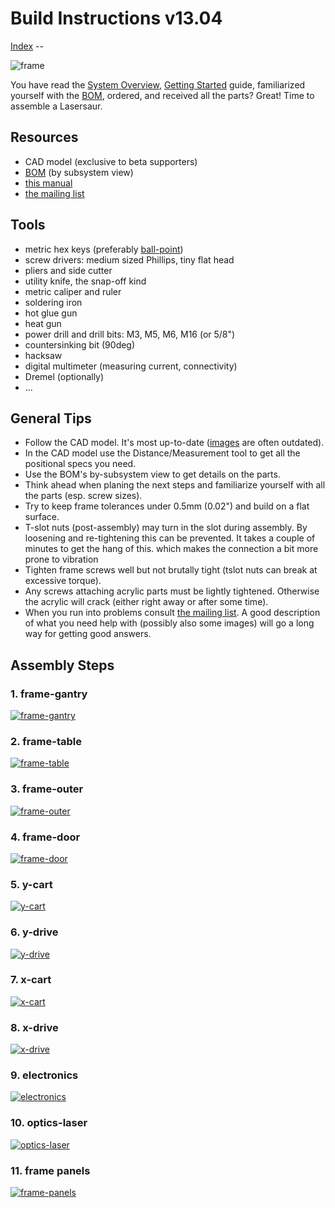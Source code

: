 Build Instructions v13.04 
==========================

[Index](index.md) -- 

![frame](http://farm9.staticflickr.com/8142/7139599325_1b7036b97e_z.jpg)

You have read the [System Overview](overview.md), [Getting Started](start.md) guide, familiarized yourself with the [BOM](bom.md), ordered, and received all the parts? Great! Time to assemble a Lasersaur.


Resources
-----------
- CAD model (exclusive to beta supporters)
- [BOM](bom.md) (by subsystem view)
- [this manual](index.md)
- [the mailing list](https://groups.google.com/forum/#!forum/lasersaur)


Tools
-------

* metric hex keys (preferably [ball-point](http://www.mcmaster.com/#5709A44))
* screw drivers: medium sized Phillips, tiny flat head
* pliers and side cutter
* utility knife, the snap-off kind
* metric caliper and ruler
* soldering iron
* hot glue gun
* heat gun
* power drill and drill bits: M3, M5, M6, M16 (or 5/8")
* countersinking bit (90deg)
* hacksaw
* digital multimeter (measuring current, connectivity)
* Dremel (optionally)
* ...


General Tips
-------------

- Follow the CAD model. It's most up-to-date ([images](http://www.flickr.com/photos/stfnix/sets/72157624491114826/) are often outdated).
- In the CAD model use the Distance/Measurement tool to get all the positional specs you need.
- Use the BOM's by-subsystem view to get details on the parts.
- Think ahead when planing the next steps and familiarize yourself with all the parts (esp. screw sizes).
- Try to keep frame tolerances under 0.5mm (0.02") and build on a flat surface.
- T-slot nuts (post-assembly) may turn in the slot during assembly. By loosening and re-tightening this can be prevented. It takes a couple of minutes to get the hang of this.
which makes the connection a bit more prone to vibration 
- Tighten frame screws well but not brutally tight (tslot nuts can break at excessive torque).
- Any screws attaching acrylic parts must be lightly tightened. Otherwise the acrylic will crack (either right away or after some time).
- When you run into problems consult [the mailing list](https://groups.google.com/forum/#!forum/lasersaur). A good description of what you need help with (possibly also some images) will go a long way for getting good answers.



Assembly Steps
---------------

### 1. frame-gantry
[![frame-gantry](http://farm8.staticflickr.com/7038/6793462726_83109b3634_m.jpg)](build-frame-gantry.md)

### 2. frame-table
[![frame-table](http://farm9.staticflickr.com/8122/8694553215_dbda3b8470_m.jpg)](build-frame-table.md)

### 3. frame-outer
[![frame-outer](http://farm9.staticflickr.com/8254/8694635309_e8eed0ecba_m.jpg)](build-frame-outer.md)

### 4. frame-door
[![frame-door](http://farm9.staticflickr.com/8541/8700215126_31c712c214_m.jpg)](build-frame-door.md)

### 5. y-cart
[![y-cart](http://farm8.staticflickr.com/7047/6939597291_8c6dd94305_m.jpg)](build-y-cart.md)

### 6. y-drive
[![y-drive](http://farm8.staticflickr.com/7044/6939597227_45a923993c_m.jpg)](build-y-drive.md)

### 7. x-cart
[![x-cart](http://farm8.staticflickr.com/7181/6793485136_0177cbde72_m.jpg)](build-x-cart.md)

### 8. x-drive
[![x-drive](http://farm8.staticflickr.com/7201/6939597335_ba0a9b768d_m.jpg)](build-x-drive.md)

### 9. electronics
[![electronics](http://farm9.staticflickr.com/8397/8700215178_6b84d671e4_m.jpg)](build-electronics.md)

### 10. optics-laser
[![optics-laser](http://farm9.staticflickr.com/8124/8699091873_38b84576d5_m.jpg)](build-optics-laser.md)

### 11. frame panels
[![frame-panels](http://farm8.staticflickr.com/7058/6906452935_b5a2a8dc11_m.jpg)](build-frame-panels.md)

